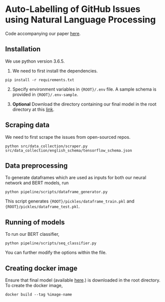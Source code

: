 # Auto-Labelling of GitHub Issues using Natural Language Processing 
Code accompanying our paper [here](TODO).

## Installation
We use python version 3.6.5. 

1. We need to first install the dependencies. 

```
pip install -r requirements.txt
```

2. Specify environment variables in `{ROOT}/.env` file. A sample schema is provided in `{ROOT}/.env-sample`.

3. **Optional**  Download the directory containing our final model in the root directory at this [link](https://drive.google.com/file/d/1JO_I8GNDDwLY4hIeySdhIMwI23kM7Ijx/view?usp=sharing]).

## Scraping data
We need to first scrape the issues from open-sourced repos. 

```
python src/data_collection/scraper.py src/data_collection/english_schema/tensorflow_schema.json
```

## Data preprocessing
To generate dataframes which are used as inputs for both our neural network and BERT models, run

```
python pipeline/scripts/dataframe_generator.py   
```

This script generates `{ROOT}/pickles/dataframe_train.pkl` and `{ROOT}/pickles/dataframe_test.pkl`.

## Running of models
To run our BERT classifier,

```
python pipeline/scripts/seq_classifier.py
```

You can further modify the options within the file.

## Creating docker image
Ensure that final model (available [here](https://drive.google.com/file/d/1JO_I8GNDDwLY4hIeySdhIMwI23kM7Ijx/view?usp=sharing]).) is downloaded in the root directory. 
To create the docker image, 

```
docker build --tag %image-name 
```